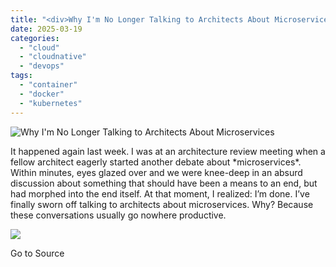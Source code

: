 ```yaml
---
title: "<div>Why I'm No Longer Talking to Architects About Microservices</div>"
date: 2025-03-19
categories: 
  - "cloud"
  - "cloudnative"
  - "devops"
tags: 
  - "container"
  - "docker"
  - "kubernetes"
---
```


![Why I'm No Longer Talking to Architects About Microservices](https://blog.container-solutions.com/hubfs/Screenshot%202025-03-11%20at%2015.14.16.png)

It happened again last week. I was at an architecture review meeting when a fellow architect eagerly started another debate about \*microservices\*. Within minutes, eyes glazed over and we were knee-deep in an absurd discussion about something that should have been a means to an end, but had morphed into the end itself. At that moment, I realized: I’m done. I’ve finally sworn off talking to architects about microservices. Why? Because these conversations usually go nowhere productive.

![](https://track.hubspot.com/__ptq.gif?a=2252258&k=14&r=https%3A%2F%2Fblog.container-solutions.com%2Fwhy-im-no-longer-talking-to-architects-about-microservices&bu=https%253A%252F%252Fblog.container-solutions.com&bvt=rss)

Go to Source
